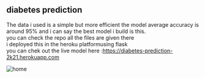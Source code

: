 ## diabetes prediction <br>
The data i used is a simple but more efficient the model average accuracy is around 95%  and i can say the best model i build is this.<br> 
you can check the repo all the files are given there<br> 
i deployed this in the heroku platformusing flask<br>
you can chek out the live model here :https://diabetes-prediction-2k21.herokuapp.com 

![home](https://user-images.githubusercontent.com/52503252/116780533-0e35ed00-aa9b-11eb-85c4-5a48e2734aaa.png)
